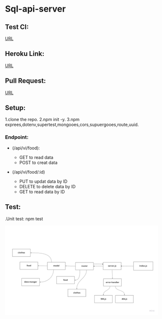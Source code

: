 # Sql-api-server





## Test CI:
[URL](https://github.com/AyahZaareer/sql-api-server/actions)

## Heroku Link:
[URL](https://ayah-sql-api-server.herokuapp.com)

## Pull Request:
[URL](https://github.com/AyahZaareer/sql-api-server/pull/1)

## Setup:
1.clone the repo.
2.npm init -y.
3.npm exprees,dotenv,supertest,mongooes,cors,supuergooes,route,uuid.


### Endpoint:
- (/api/vi/food):
  - GET to read data
  -  POST to creat data

- (/api/vi/food/:id)
  - PUT to updat data by ID
  -  DELETE to delete data by ID 
  - GET to read data by ID



## Test:
.Unit test: npm test

![reverse](api-server.jpg)
